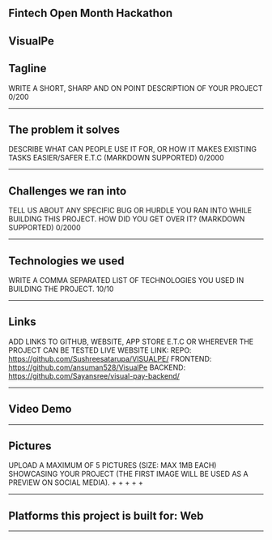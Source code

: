 ## Fintech Open Month Hackathon

## VisualPe

## Tagline
WRITE A SHORT, SHARP AND ON POINT DESCRIPTION OF YOUR PROJECT
0/200

---

## The problem it solves
DESCRIBE WHAT CAN PEOPLE USE IT FOR, OR HOW IT MAKES EXISTING TASKS EASIER/SAFER E.T.C (MARKDOWN SUPPORTED)
0/2000

---

## Challenges we ran into
TELL US ABOUT ANY SPECIFIC BUG OR HURDLE YOU RAN INTO WHILE BUILDING THIS PROJECT. HOW DID YOU GET OVER IT? (MARKDOWN SUPPORTED)
0/2000

---

## Technologies we used
WRITE A COMMA SEPARATED LIST OF TECHNOLOGIES YOU USED IN BUILDING THE PROJECT.
10/10

---

## Links
ADD LINKS TO GITHUB, WEBSITE, APP STORE E.T.C OR WHEREVER THE PROJECT CAN BE TESTED LIVE
WEBSITE LINK: 
REPO: https://github.com/Sushreesatarupa/VISUALPE/
FRONTEND: https://github.com/ansuman528/VisualPe
BACKEND: https://github.com/Sayansree/visual-pay-backend/

---

## Video Demo


---

## Pictures
UPLOAD A MAXIMUM OF 5 PICTURES (SIZE: MAX 1MB EACH) SHOWCASING YOUR PROJECT (THE FIRST IMAGE WILL BE USED AS A PREVIEW ON SOCIAL MEDIA).
+
+
+
+
+

---


## Platforms this project is built for: Web

---

